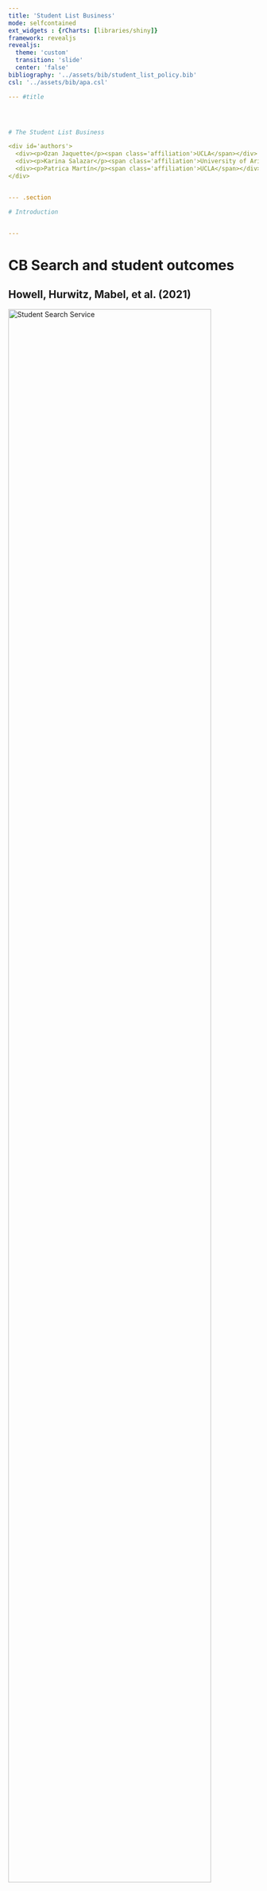 ```yaml
---
title: 'Student List Business'
mode: selfcontained
ext_widgets : {rCharts: [libraries/shiny]}
framework: revealjs
revealjs:
  theme: 'custom'
  transition: 'slide'
  center: 'false'
bibliography: '../assets/bib/student_list_policy.bib'
csl: '../assets/bib/apa.csl'

--- #title




# The Student List Business

<div id='authors'>
  <div><p>Ozan Jaquette</p><span class='affiliation'>UCLA</span></div>
  <div><p>Karina Salazar</p><span class='affiliation'>University of Arizona</span></div>
  <div><p>Patrica Martín</p><span class='affiliation'>UCLA</span></div>
</div>


--- .section

# Introduction


---
```


# CB Search and student outcomes
## Howell, Hurwitz, Mabel, et al. (2021)

<img src="../assets/images/cb_fig_1.png" alt="Student Search Service" style="width:90%;margin:0 auto;">


---

# How could lists be so important?
## The US market for higher education


Title IV institutions
- Allowed to enroll students that receive federal financial aid

<br>

A national voucher system
- Federal/state student aid, household savings follow students to institutions

<br>

Tuition is largest revenue source
- Title IV institutions have incentive to enroll students who receive federal student aid

<br>

Problems
- Students don't know all their options, don't know which institutions interested in them
- Institutions don't know who the prospects are or how to contact them

<br>

Student lists
- A matchmaking intermediary that connects institutions to prospects


--- .subsection

# The student list project


--- 

# The student list project
## Project overview

Data collection

- Issued public records requests to all public universities in four states (CA, IL, MN, TX)
- Target student list vendors
  - College Board, ACT
- Data collection began February 2020  
  - Seeking student lists purchased from 2016-2020

<br>
For each purchased list, sought two pieces of data

1. "Order summary" specifying search filter criteria ([LINK](https://drive.google.com/file/d/1gPZ-WWw0gdFT7VtzBN3hKLnj2DzoaqnY/view))
1. De-identified prospect-level student list ([LINK](https://drive.google.com/file/d/1Qvc_QRi9izEF1W78Lh4nNi5NsXjCZqUE/view))

<br>
Empirical research questions

1. Which filter criteria were selected in student lists purchases?
1. What are the characteristics of prospects included in student lists purchases?
1. What is the relationship between student list filter criteria and the characteristics of
purchased prospects?

<br>
Partners

- Funded by Joyce Foundation, Kresge Foundation
- Pro bono partnership with a civil rights legal organization and four multinational law firms
- Our first report to be published by [ACCEPT](https://www.acceptgroup.org/)


---

# The student list project
## What we learned


Began the project with a focus on university behavior

- Which universities doing a "good" vs. "bad" job of reaching out to the community?
- This was the wrong focus!

<br>
What we learned
- The student list products themselves are problematic
- Often, name buys outsourced to consultancy and university employees lacked knowledge
- Radical transformation in market for student list data happening right now
  - For-profit suppliers entered the market
  - Distinction between consulting firms and student list vendor has blurred
  - Test-optional

<br>
Revised focus
- Student list products
- Dynamics and key players in the market for student list data



--- .section

# The Student List Business


--- .subsection

# Student list basics


--- .subsubsection

# Situating the student list business
## How industries find customers


**Lead generation**

- Connect consumers interested in products (leads) to merchants who sell those products (Federal Trade Commission, 2016)

<br>
__List-based leads__, based on the direct mail model

- "Publisher" obtains information about customers >>
  - Often, publisher sells data to "aggregator" >>
  - Publisher/aggregator sells data to merchant >>
  - Merchant serves marketing material to consumers via purchased contact info
- Student lists are example of list-based lead generation

<br>
__Behavioral-based leads__ (e.g., Google Search)

- Target (*verb*) users of a platform (e.g., Twitter)
- Identify targets (*noun*) based on user profile, simultaneously serve ads while they are on platform
  - Also, serve ads when they visit website that partners with the platform (e.g., Google Display Network)


<br>
Finding customers in higher education

- Buy lists from College Board and ACT to identify college-bound high school students (EAB, 2018)
- Behavioral based marketing to target markets where reliable student lists are unavailable
  - e.g., community college and for-profit credentials, online program managers (OPMs) recruiting adults
  - Additionally, behavioral based marketing for brand awareness


--- &twocol .subsubsection

# Situating the student list business
## The enrollment funnel

*** =left

<center>**The marketing funnel**</center>


<br>

<img src="../assets/images/marketing-funnel-diagram.png" alt="Enrollment Funnel" style="width:90%;margin:0 auto;">

Source: [skyword.com](https://www.skyword.com/contentstandard/how-the-marketing-funnel-works-from-top-to-bottom/)

*** =right

<center>**The enrollment funnel**</center>

<br>

<img src="../assets/images/enrollment_funnel.png" alt="Enrollment Funnel" style="width:80%;margin:0 auto;">

Source: [pngwing.com](https://www.pngwing.com/en/free-png-krrpy)


--- &twocol .subsubsection

# Situating the student list business
## The enrollment funnel

*** =left

Prospects

- Population of desirable potential students

Leads

- Prospects whose contact info has been obtained

Inquiries

- Prospects who have contacted the institution
  - Institution as first contact (leads)
  - Student as first contact

<br>
Interventions along the funnel

- Convert prospects to leads
  - purchase student lists
- Convert leads/inquiries to applicants
  - Email, mail, targeted social media
- Convert admits to enrolles
  - Financial aid packages

*** =right

<center>**The enrollment funnel**</center>

<br>

<img src="../assets/images/enrollment_funnel.png" alt="Enrollment Funnel" style="width:80%;margin:0 auto;">

Source: [pngwing.com](https://www.pngwing.com/en/free-png-krrpy)




--- .subsubsection

# College Board and ACT lists
## Data sources and list contents

College Board and ACT have been largest student list vendors for several decades

- College Board "Student Search Service" created in 1972 (Belkin, 2019)
- ACT "Educational Opportunity Service"
  - ACT acquired National Research Center for College and University (NRCCUA) in 2018
  - Student list products part of new "Encoura Data Lab"

<br>
Source of student list data

- Create student list data from database of test takers (e.g., PSAT, SAT, AP, PreACT, ACT)
  - Pre-test questionnaire (e.g., demographic, preferences about college)
- Students have opportunity to opt in or opt out of student list products

<br>
Pricing

- Historically, a price-per-prospect model
- ACT moved to subscription pricing with [creation of Encoura](https://encoura.org/combined-data-set/)
- College Board currently charges \$0.50 per name, but [moving to subscription pricing](https://cbsearch.collegeboard.org/pdf/2022-23-subscription-plan-pricing.pdf) too

<br>
What information does a list contain
- Contact, demographic, college preferences, limited academic achievement
- College Board template [HERE](https://drive.google.com/file/d/1Qvc_QRi9izEF1W78Lh4nNi5NsXjCZqUE/view)
- ACT template [HERE](https://drive.google.com/file/d/1rsP45OyOsnPYhV8uWYKDAy_spGhjj6aj/view)


--- .subsubsection

# College Board and ACT lists
## Sources of exclusion

<br>

College Board and ACT student lists exclude students in two broad ways

1. Generally, only test-takers are included in student list products
  - Test-taking rates differ by race, socioeconomic status, geography
1. "Search filters" allow universities to control which prospects included/excluded from a purchase
  - Relationship between search filters and prospect characteristics is focus of our empirical analyses (report 2)

<br>
Test-optional

- Test-optional movement threatens "coverage" of College Board/ACT student list products
- Number of test-takers will likely decline in future


--- .subsubsection

# College Board and ACT lists
## Buying student lists

"Search filters" allow universities to control which prospects included/excluded from a purchase

<br>
Commonly used search filters ([Link to ACT filters](https://helpcenter.encoura.org/hc/en-us/articles/360035260452-Prospect-Search-Filters-))

- Graduation year, HS GPA, test score range, gender, race/ethnicity, geography (e.g., state, zip-code, "geomarket"), intended major

<br>

New filters based on predictive analytics to facilitate micro-targeting ("efficient" name buys of "right fit" students)

- College Board "geodemographic" filters
  - Target prospects based on historical college-going behavior of students at the school/neighborhood
- ACT "enrollment predictor"
  - Target prospects based on their predicted probability of enrolling at your institution

<br>

Policy concerns

- Some search filters disproportionately exclude underrepresented students, especially when used in combination
- Filtering prospects based on the behavior of others (e.g., geodemographic filters)
- More broadly, demand for filters that aid "efficient" name buys is a consequence of names costing so much

--- .subsection

# Market dynamics


--- 

# Five dynamics shaping the market for student list data
## &nbsp;

1. **Universities and enrollment management consulting firms**
  - Universities are primary customers of student lists, but EM consultancies play central role in buying and using names
<br>    
1. **New data sources, new vendors**
  - Advances in technology created new sources of student list data, leading to market entry by new vendors
<br>    
1. **Acquisitions and concentration**
  - Trend towards competition reversed by rise in acquisitions; EAB enters the student list business
<br>    
1. **Incumbents College Board and ACT seek to retain competitive advantage**
  - Add product features that aid micro-targeting
  - Enter the market for enrollment management consulting
<br>    
1. **The test-optional movement**
  - For-profit firms poised to acquire market share ceded by CB/ACT, and maximize profit by restricting access to names


--- .subsubsection

# Universities and consulting firms
## &nbsp;

Universities need students

- Universities are the primary customers of student list products
- As recruiting became more complex and competitive, universities hire EM consultancies to develop/implement recruiting campaigns

<br>
Enrollment management (EM) consulting firms
- Universities are the primary customers of EM consultancies
- EM firms depend on student list suppliers for two reasons:
  1. Advice/execution of name buys is a core service offered by firms
  1. Names are essential input to predictive models and recruiting interventions firms provide

<br>
Competition in the enrollment management consulting industry

- A mix of large full-service providers (e.g., [Ruffalo Noel Levitz](https://www.ruffalonl.com/)) and small/medium boutique firms (e.g., [Fire Engine Red](https://www.fire-engine-red.com/))
- Anecdotally, market entry in the 2000s
- Over last decade, increase in market concentration due to acquisitions (Rogers, 2014; Wan, 2021)

--- .subsubsection

# New data sources, new vendors
## &nbsp;

Sources of student list data by late 20th Century

- Standardized assessments
- High school students complete paper survey at school (e.g., College Bound Selection Service (CBSS))

<br>

Advances in technology yield new sources of student list data in the 21st Century

- Data students voluntarily submit online
  - Free college/scholarship search engines (e.g., [scholarships.com](https://www.scholarships.com/), [Niche](https://www.niche.com/colleges/search/best-colleges/), [parchment](https://www.parchment.com/c/college/search/browse/), [Cappex](https://www.cappex.com/))
  - Social network platforms with explicit goal of sharing student profiles with universities they are interested in (e.g., Zinch, [Cirkled In](https://www.cirkledin.com/))
- Software purchased by high schools to help students plan for college
  - e.g., [Naviance](https://www.powerschool.com/solutions/naviance-by-powerschool/), [Scoir](https://www.scoir.com/?hsLang=en-us)
  
<br>

New data sources create opportunities for market entry by new vendors

- Vendors associated with college search engines (e.g., [Cappex](https://www.cappex.com/))
  - Failed market entry by Chegg
- Vendors associated with software used by high schools/students
  - Hobsons acquired Naviance >> PowerSchool acquired Naviance

--- .subsubsection

# Acquisitions and concentration
## Trends in broader EdTech sector

The 2000s were a time of investment and market entry in EdTech, including:

- Entry in enrollment management consulting industry
- Entry by new student list vendors

<br>
In last five years, increase in both investment and acquisitions (Bradley, 2021)

- Broader EdTech sector becomes more concentrated
- Student list vendors get acquired (e.g., NRCCUA by ACT, Cappex by EAB)
- Enrollment management consulting firms get acquired (e.g., Noel Levitz by Ruffalo, ) (Rogers, 2014)

<br>
Emergence of large organizations that are simultaneously consultants, software providers, and suppliers of names

- [EAB](https://eab.com/) is an enrollment management consulting firm
  - EAB does not sell lists the way College Board and ACT do
  - By end of 2021, EAB arguably became one of most important suppliers of names


--- .subsubsection

# Acquisitions and concentration
## EAB enters the student list business

Origins of EAB

- In 1983, Bill Royall founded Royall \& Company to provide direct marketing and fundraising for political campaigns
- By 1995, enrollment management consulting for higher ed became main focus
- In 2015, Royall \& Company was acquired for \$850 million by the the Advisory Board Company (NASDAQ:ABCO)
- In 2017, purchased by Vista Equity partners for \$1.5 billion





--- .subsubsection

# Incumbents seek advantage
## &nbsp;

TEXT

--- .subsubsection

# Test-optional
## &nbsp;

TEXT



--- .section

# Empirical Analyses


--- .subsubsection

# Title
## Subtitle

- Lorem ipsum dolor sit amet, consectetur adipiscing elit. Donec ullamcorper, ex nec aliquet interdum, lorem enim volutpat nisl, at tempus metus mauris ac lectus. Donec in condimentum ligula.
- Vivamus fringilla orci vel varius hendrerit. 
- Cras vehicula pellentesque porttitor. Nulla eros dui, hendrerit at facilisis eu, finibus eget sem. Proin at tristique sapien. 
- Curabitur at nulla et leo pretium vestibulum. Cras ac leo pharetra, faucibus dui et, laoreet neque.


--- .section

# Policy


--- .subsubsection

# Title
## Subtitle

- Lorem ipsum dolor sit amet, consectetur adipiscing elit. Donec ullamcorper, ex nec aliquet interdum, lorem enim volutpat nisl, at tempus metus mauris ac lectus. Donec in condimentum ligula.
- Vivamus fringilla orci vel varius hendrerit. 
- Cras vehicula pellentesque porttitor. Nulla eros dui, hendrerit at facilisis eu, finibus eget sem. Proin at tristique sapien. 
- Curabitur at nulla et leo pretium vestibulum. Cras ac leo pharetra, faucibus dui et, laoreet neque.


--- #references

# References
## &nbsp;

<p><a id='bib-belkin2019-studata'></a><a href="#cite-belkin2019-studata">[1]</a><cite>
D. Belkin.
&ldquo;For sale: SAT-Takers' names. Colleges buy student data and boost exclusivity&rdquo;.
In: <em>The Wall Street Journal</em> (Nov. 2019).
URL: <a href="https://www.wsj.com/articles/for-sale-sat-takers-names-colleges-buy-student-data-and-boost-exclusivity-11572976621">https://www.wsj.com/articles/for-sale-sat-takers-names-colleges-buy-student-data-and-boost-exclusivity-11572976621</a>.</cite></p>

<p><a id='bib-RN4728'></a><a href="#cite-RN4728">[2]</a><cite>
EAB.
<em>Making your digital ads count: 15 lessons on new and emerging techniques in undergraduate recruitment marketing</em>.
Tech. rep.
EAB, 2018.</cite></p>

<p><a id='bib-ftc2016'></a><a href="#cite-ftc2016">[3]</a><cite>
Federal Trade Commission.
<em>Follow the lead workshop</em>.
Tech. rep.
Federal Trade Commission, Dec. 2016.</cite></p>

<p><a id='bib-RN4324'></a><a href="#cite-RN4324">[4]</a><cite>
M. M. Holland.
<em>Divergent paths to college: Race, class, and inequality in high schools</em>.
Rutgers University Press, 2019.
DOI: <a href="https://doi.org/10.36019/9780813590288">10.36019/9780813590288</a>.</cite></p>

<p><a id='bib-RN2771'></a><a href="#cite-RN2771">[5]</a><cite>
D. Hossler and J. P. Bean.
<em>The strategic management of college enrollments</em>.
Jossey-Bass higher education series.
Jossey-Bass, 1990, p. xxii, 330 p.
ISBN: 1555422926.</cite></p>

<p><a id='bib-RN4739'></a><a href="#cite-RN4739">[6]</a><cite>
J. Howell, M. H. Hurwitz, Z. Mabel, et al.
<em>Participation in student search service is associated with higher college enrollment and completion</em>.
Tech. rep.
College Board, 2021.
URL: <a href="https://cbsearch.collegeboard.org/pdf/college-outreach-and-student-outcomes.pdf">https://cbsearch.collegeboard.org/pdf/college-outreach-and-student-outcomes.pdf</a>.</cite></p>

<p><a id='bib-rogers_2014'></a><a href="#cite-rogers_2014">[7]</a><cite>
G. Rogers.
<em>Are we seeing an edu &quot;vendor shakeout&quot;?</em>
Dec. 2014.
URL: <a href="https://www.linkedin.com/pulse/we-seeking-edu-vendor-shakeout-gil-rogers?trk=mp-reader-card">https://www.linkedin.com/pulse/we-seeking-edu-vendor-shakeout-gil-rogers?trk=mp-reader-card</a>.</cite></p>

<p><a id='bib-wan_2021'></a><a href="#cite-wan_2021">[8]</a><cite>
T. Wan.
<em>Hobsons' higher ed business split and sold in separate deals totaling $410m </em>.
Feb. 2021.
URL: <a href="https://www.edsurge.com/news/2021-02-20-hobsons-higher-ed-business-split-and-sold-in-separate-deals-totaling-410m">https://www.edsurge.com/news/2021-02-20-hobsons-higher-ed-business-split-and-sold-in-separate-deals-totaling-410m</a>.</cite></p>
